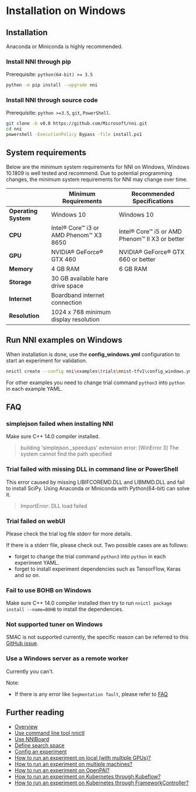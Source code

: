 # Installation on Windows

## Installation

Anaconda or Miniconda is highly recommended.

### __Install NNI through pip__

  Prerequisite: `python(64-bit) >= 3.5`

  ```bash
  python -m pip install --upgrade nni
  ```

### __Install NNI through source code__

  Prerequisite: `python >=3.5`, `git`, `PowerShell`.

  ```bash
  git clone -b v0.8 https://github.com/Microsoft/nni.git
  cd nni
  powershell -ExecutionPolicy Bypass -file install.ps1
  ```

## System requirements

Below are the minimum system requirements for NNI on Windows, Windows 10.1809 is well tested and recommend. Due to potential programming changes, the minimum system requirements for NNI may change over time.

||Minimum Requirements|Recommended Specifications|
|---|---|---|
|**Operating System**|Windows 10|Windows 10|
|**CPU**|Intel® Core™ i3 or AMD Phenom™ X3 8650|Intel® Core™ i5 or AMD Phenom™ II X3 or better|
|**GPU**|NVIDIA® GeForce® GTX 460|NVIDIA® GeForce® GTX 660 or better|
|**Memory**|4 GB RAM|6 GB RAM|
|**Storage**|30 GB available hare drive space|
|**Internet**|Boardband internet connection|
|**Resolution**|1024 x 768 minimum display resolution|


## Run NNI examples on Windows

When installation is done, use the **config_windows.yml** configuration to start an experiment for validation.

```bash
nnictl create --config nni\examples\trials\mnist-tfv1\config_windows.yml
```

For other examples you need to change trial command `python3` into `python` in each example YAML.

## FAQ

### simplejson failed when installing NNI

Make sure C++ 14.0 compiler installed.
>building 'simplejson._speedups' extension error: [WinError 3] The system cannot find the path specified

### Trial failed with missing DLL in command line or PowerShell

This error caused by missing LIBIFCOREMD.DLL and LIBMMD.DLL and fail to install SciPy. Using Anaconda or Miniconda with Python(64-bit) can solve it.
>ImportError: DLL load failed

### Trial failed on webUI

Please check the trial log file stderr for more details.

If there is a stderr file, please check out. Two possible cases are as follows:

* forget to change the trial command `python3` into `python` in each experiment YAML.
* forget to install experiment dependencies such as TensorFlow, Keras and so on.

### Fail to use BOHB on Windows
Make sure C++ 14.0 compiler installed then try to run `nnictl package install --name=BOHB` to install the dependencies.

### Not supported tuner on Windows
SMAC is not supported currently, the specific reason can be referred to this [GitHub issue](https://github.com/automl/SMAC3/issues/483).

### Use a Windows server as a remote worker
Currently you can't.

Note:

* If there is any error like `Segmentation fault`, please refer to [FAQ](FAQ.md)


## Further reading

* [Overview](../Overview.md)
* [Use command line tool nnictl](Nnictl.md)
* [Use NNIBoard](WebUI.md)
* [Define search space](SearchSpaceSpec.md)
* [Config an experiment](ExperimentConfig.md)
* [How to run an experiment on local (with multiple GPUs)?](../TrainingService/LocalMode.md)
* [How to run an experiment on multiple machines?](../TrainingService/RemoteMachineMode.md)
* [How to run an experiment on OpenPAI?](../TrainingService/PaiMode.md)
* [How to run an experiment on Kubernetes through Kubeflow?](../TrainingService/KubeflowMode.md)
* [How to run an experiment on Kubernetes through FrameworkController?](../TrainingService/FrameworkControllerMode.md)